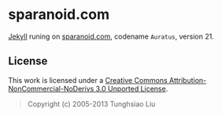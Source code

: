 sparanoid.com
=============

[Jekyll][jk] runing on [sparanoid.com][sp], codename `Auratus`, version 21.

License
-------

This work is licensed under a [Creative Commons Attribution-NonCommercial-NoDerivs 3.0 Unported License][cc].

> Copyright (c) 2005-2013 Tunghsiao Liu

[jk]: https://github.com/mojombo/jekyll
[sp]: http://sparanoid.com/
[cc]: http://creativecommons.org/licenses/by-nc-nd/3.0/